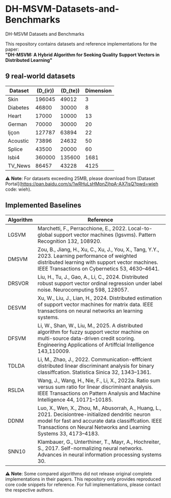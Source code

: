 # DH-MSVM-Datasets-and-Benchmarks
DH-MSVM Datasets and Benchmarks

This repository contains datasets and reference implementations for the paper:  
**"DH-MSVM: A Hybrid Algorithm for Seeking Quality Support Vectors in Distributed Learning"**  

## 9 real-world datasets
| Dataset    | \(D_{ir}\) | \(D_{te}\) | Dimension |
|------------|------------|------------|-----------|
| Skin       | 196045     | 49012      | 3         |
| Diabetes   | 46800      | 30000      | 8         |
| Heart      | 17000      | 10000      | 13        |
| German     | 70000      | 30000      | 20        |
| Ijçon      | 127787     | 63894      | 22        |
| Acoustic   | 73896      | 24632      | 50        |
| Splice     | 43500      | 20000      | 60        |
| Isbi4      | 360000     | 135600     | 1681      |
| TV_News    | 86457      | 43228      | 4125      |

⚠ **Note**: For datasets exceeding 25MB, please download from [Dataset Portal](https://pan.baidu.com/s/1wRHuLsHMpnZjhpA-AX7isQ?pwd=wieh code: wieh). 

## Implemented Baselines
| Algorithm       | Reference                          |
|-----------------|------------------------------------|
| LGSVM | Marchetti, F., Perracchione, E., 2022. Local-to-global support vector machines (lgsvms). Pattern Recognition 132, 108920.|
| DMSVM           | Zou, B., Jiang, H., Xu, C., Xu, J., You, X., Tang, Y.Y., 2023. Learning performance of weighted distributed learning with support vector machines. IEEE Transactions on Cybernetics 53, 4630–4641.|
| DRSVOR       | Liu, H., Tu, J., Gao, A., Li, C., 2024. Distributed robust support vector ordinal regression under label noise. Neurocomputing 598, 128057.|
| DESVM       | Xu, W., Liu, J., Lian, H., 2024. Distributed estimation of support vector machines for matrix data. IEEE transactions on neural networks an learning systems. |
| DFSVM       | Li, W., Shan, W., Liu, M., 2025. A distributed algorithm for fuzzy support vector machine on multi-source data-driven credit scoring. Engineering Applications of Artiffcial Intelligence 143,110009.|
| TDLDA |Li, M., Zhao, J., 2022. Communication-efffcient distributed linear discriminant analysis for binary classiffcation. Statistica Sinica 32, 1343–1361.|
| RSLDA        |Wang, J., Wang, H., Nie, F., Li, X., 2022a. Ratio sum versus sum ratio for linear discriminant analysis. IEEE Transactions on Pattern Analysis and Machine Intelligence 44, 10171–10185. |
| DDNM        | Luo, X., Wen, X., Zhou, M., Abusorrah, A., Huang, L., 2021. Decisiontree-initialized dendritic neuron model for fast and accurate data classiffcation. IEEE Transactions on Neural Networks and Learning Systems 33, 4173–4183. |
| SNN10       | Klambauer, G., Unterthiner, T., Mayr, A., Hochreiter, S., 2017. Self-normalizing neural networks. Advances in neural information processing systems 30.|

⚠ **Note**: Some compared algorithms did not release original complete implementations in their papers. This repository only provides reproduced core code snippets for reference. For full implementations, please contact the respective authors.
